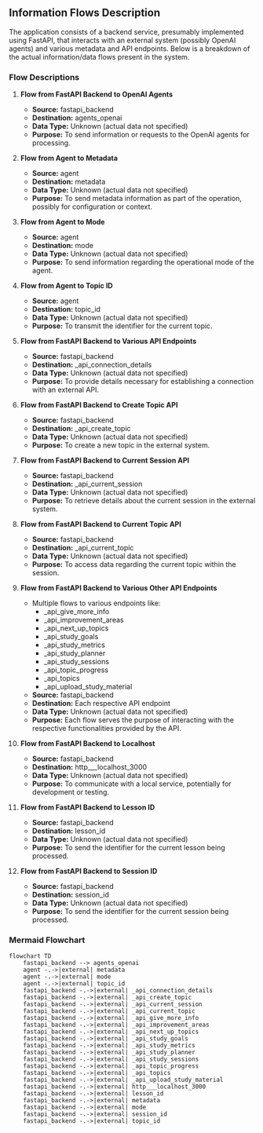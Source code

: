 ## Information Flows Description

The application consists of a backend service, presumably implemented using FastAPI, that interacts with an external system (possibly OpenAI agents) and various metadata and API endpoints. Below is a breakdown of the actual information/data flows present in the system.

### Flow Descriptions

1. **Flow from FastAPI Backend to OpenAI Agents**
   - **Source:** fastapi_backend
   - **Destination:** agents_openai
   - **Data Type:** Unknown (actual data not specified)
   - **Purpose:** To send information or requests to the OpenAI agents for processing.

2. **Flow from Agent to Metadata**
   - **Source:** agent
   - **Destination:** metadata
   - **Data Type:** Unknown (actual data not specified)
   - **Purpose:** To send metadata information as part of the operation, possibly for configuration or context.

3. **Flow from Agent to Mode**
   - **Source:** agent
   - **Destination:** mode
   - **Data Type:** Unknown (actual data not specified)
   - **Purpose:** To send information regarding the operational mode of the agent.

4. **Flow from Agent to Topic ID**
   - **Source:** agent
   - **Destination:** topic_id
   - **Data Type:** Unknown (actual data not specified)
   - **Purpose:** To transmit the identifier for the current topic.

5. **Flow from FastAPI Backend to Various API Endpoints**
   - **Source:** fastapi_backend
   - **Destination:** _api_connection_details
   - **Data Type:** Unknown (actual data not specified)
   - **Purpose:** To provide details necessary for establishing a connection with an external API.

6. **Flow from FastAPI Backend to Create Topic API**
   - **Source:** fastapi_backend
   - **Destination:** _api_create_topic
   - **Data Type:** Unknown (actual data not specified)
   - **Purpose:** To create a new topic in the external system.

7. **Flow from FastAPI Backend to Current Session API**
   - **Source:** fastapi_backend
   - **Destination:** _api_current_session
   - **Data Type:** Unknown (actual data not specified)
   - **Purpose:** To retrieve details about the current session in the external system.

8. **Flow from FastAPI Backend to Current Topic API**
   - **Source:** fastapi_backend
   - **Destination:** _api_current_topic
   - **Data Type:** Unknown (actual data not specified)
   - **Purpose:** To access data regarding the current topic within the session.

9. **Flow from FastAPI Backend to Various Other API Endpoints**
   - Multiple flows to various endpoints like:
      - _api_give_more_info
      - _api_improvement_areas
      - _api_next_up_topics
      - _api_study_goals
      - _api_study_metrics
      - _api_study_planner
      - _api_study_sessions
      - _api_topic_progress
      - _api_topics
      - _api_upload_study_material
   - **Source:** fastapi_backend
   - **Destination:** Each respective API endpoint
   - **Data Type:** Unknown (actual data not specified)
   - **Purpose:** Each flow serves the purpose of interacting with the respective functionalities provided by the API.

10. **Flow from FastAPI Backend to Localhost**
    - **Source:** fastapi_backend
    - **Destination:** http___localhost_3000
    - **Data Type:** Unknown (actual data not specified)
    - **Purpose:** To communicate with a local service, potentially for development or testing.

11. **Flow from FastAPI Backend to Lesson ID**
    - **Source:** fastapi_backend
    - **Destination:** lesson_id
    - **Data Type:** Unknown (actual data not specified)
    - **Purpose:** To send the identifier for the current lesson being processed.

12. **Flow from FastAPI Backend to Session ID**
    - **Source:** fastapi_backend
    - **Destination:** session_id
    - **Data Type:** Unknown (actual data not specified)
    - **Purpose:** To send the identifier for the current session being processed.

### Mermaid Flowchart

```mermaid
flowchart TD
    fastapi_backend --> agents_openai
    agent -.->|external| metadata
    agent -.->|external| mode
    agent -.->|external| topic_id
    fastapi_backend -.->|external| _api_connection_details
    fastapi_backend -.->|external| _api_create_topic
    fastapi_backend -.->|external| _api_current_session
    fastapi_backend -.->|external| _api_current_topic
    fastapi_backend -.->|external| _api_give_more_info
    fastapi_backend -.->|external| _api_improvement_areas
    fastapi_backend -.->|external| _api_next_up_topics
    fastapi_backend -.->|external| _api_study_goals
    fastapi_backend -.->|external| _api_study_metrics
    fastapi_backend -.->|external| _api_study_planner
    fastapi_backend -.->|external| _api_study_sessions
    fastapi_backend -.->|external| _api_topic_progress
    fastapi_backend -.->|external| _api_topics
    fastapi_backend -.->|external| _api_upload_study_material
    fastapi_backend -.->|external| http___localhost_3000
    fastapi_backend -.->|external| lesson_id
    fastapi_backend -.->|external| metadata
    fastapi_backend -.->|external| mode
    fastapi_backend -.->|external| session_id
    fastapi_backend -.->|external| topic_id
```